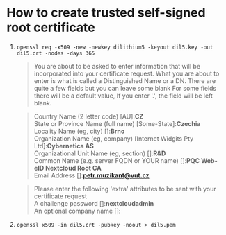 # How to create trusted self-signed root certificate

1. `openssl req -x509 -new -newkey dilithium5 -keyout dil5.key -out dil5.crt -nodes -days 365`

    > You are about to be asked to enter information that will be incorporated
    into your certificate request.
    What you are about to enter is what is called a Distinguished Name or a DN.
    There are quite a few fields but you can leave some blank
    For some fields there will be a default value,
    If you enter '.', the field will be left blank.

    > Country Name (2 letter code) [AU]:**CZ**\
    State or Province Name (full name) [Some-State]:**Czechia**\
    Locality Name (eg, city) []:**Brno**\
    Organization Name (eg, company) [Internet Widgits Pty Ltd]:**Cybernetica AS**\
    Organizational Unit Name (eg, section) []:**R&D**\
    Common Name (e.g. server FQDN or YOUR name) []:**PQC Web-eID Nextcloud Root CA**\
    Email Address []:**petr.muzikant@vut.cz**

    > Please enter the following 'extra' attributes
    to be sent with your certificate request\
    A challenge password []:**nextcloudadmin**\
    An optional company name []:

2. `openssl x509 -in dil5.crt -pubkey -noout > dil5.pem`